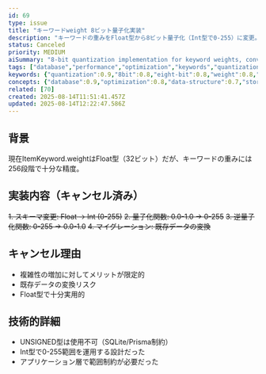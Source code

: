 ```yaml
---
id: 69
type: issue
title: "キーワードweight 8ビット量子化実装"
description: "キーワードの重みをFloat型から8ビット量子化（Int型で0-255）に変更。メモリ効率を75%改善し、SQLiteの自動最適化により1-2バイトで格納"
status: Canceled
priority: MEDIUM
aiSummary: "8-bit quantization implementation for keyword weights, converting Float to Int type (0-255 range) to achieve 75% memory efficiency improvement with SQLite automatic optimization"
tags: ["database","performance","optimization","keywords","quantization"]
keywords: {"quantization":0.9,"8bit":0.8,"eight-bit":0.8,"weight":0.8,"keyword":0.8}
concepts: {"database":0.9,"optimization":0.8,"data-structure":0.7,"storage":0.7}
related: [70]
created: 2025-08-14T11:51:41.457Z
updated: 2025-08-14T12:22:47.586Z
---
```


## 背景
現在ItemKeyword.weightはFloat型（32ビット）だが、キーワードの重みには256段階で十分な精度。

## 実装内容（キャンセル済み）
~~1. スキーマ変更: Float → Int (0-255)~~
~~2. 量子化関数: 0.0-1.0 → 0-255~~
~~3. 逆量子化関数: 0-255 → 0.0-1.0~~
~~4. マイグレーション: 既存データの変換~~

## キャンセル理由
- 複雑性の増加に対してメリットが限定的
- 既存データの変換リスク
- Float型で十分実用的

## 技術的詳細
- UNSIGNED型は使用不可（SQLite/Prisma制約）
- Int型で0-255範囲を運用する設計だった
- アプリケーション層で範囲制約が必要だった